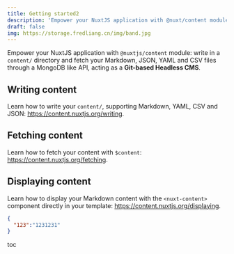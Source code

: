 ```yaml
---
title: Getting started2
description: 'Empower your NuxtJS application with @nuxt/content module: write in a content/ directory and fetch your Markdown, JSON, YAML and CSV files through a MongoDB like API, acting as a Git-based Headless CMS.'
draft: false
img: https://storage.fredliang.cn/img/band.jpg
---
```



Empower your NuxtJS application with `@nuxtjs/content` module: write in a `content/` directory and fetch your Markdown, JSON, YAML and CSV files through a MongoDB like API, acting as a **Git-based Headless CMS**.

## Writing content

Learn how to write your `content/`, supporting Markdown, YAML, CSV and JSON: https://content.nuxtjs.org/writing.

## Fetching content

Learn how to fetch your content with `$content`: https://content.nuxtjs.org/fetching.  



## Displaying content

Learn how to display your Markdown content with the `<nuxt-content>` component directly in your template: https://content.nuxtjs.org/displaying.


```json
{
  "123":"1231231"
}
```

toc

<acrylic-card></acrylic-card>
